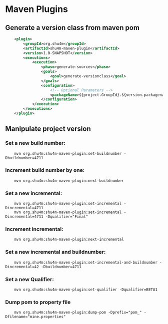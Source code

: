 # Maven Plugins

## Generate a version class from maven pom
```xml
	<plugin>
		<groupId>org.shu4m</groupId>
		<artifactId>shu4m-maven-plugin</artifactId>
		<version>1.0-SNAPSHOT</version>
		<executions>
			<execution>
				<phase>generate-sources</phase>
				<goals>
					<goal>generate-versionclass</goal>
				</goals>
				<configuration>
					<!-- Optional Parameters -->
					<packageName>${project.GroupId}.${version.packagename}.misc</packageName>
				</configuration>
			</execution>
		</executions>
	</plugin>
```

## Manipulate project version

### Set a new build number:
```
	mvn org.shu4m:shu4m-maven-plugin:set-buildnumber -Dbuildnumber=4711
```

### Increment build number by one:
```
	mvn org.shu4m:shu4m-maven-plugin:next-buildnumber
```

### Set a new incremental:
```
	mvn org.shu4m:shu4m-maven-plugin:set-incremental -Dincremental=4711
	mvn org.shu4m:shu4m-maven-plugin:set-incremental -Dincremental=4711 -Dqualifier="Final"
```

### Increment incremental:
```
	mvn org.shu4m:shu4m-maven-plugin:next-incremental
```

### Set a new incremental and buildnumber:
```
	mvn org.shu4m:shu4m-maven-plugin:set-incremental-and-buildnumber -Dincremental=42 -Dbuildnumber=4711
```

### Set a new Qualifier:
```
	mvn org.shu4m:shu4m-maven-plugin:set-qualifier -Dqualifier=BETA1
```

### Dump pom to property file
```
	mvn org.shu4m:shu4m-maven-plugin:dump-pom -Dprefix="pom_" -Dfilename="mine.properties"
```
